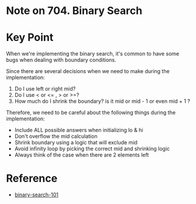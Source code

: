 # Note on 704. Binary Search

# Key Point

When we're implementing the binary search, it's common to have some bugs when dealing with boundary conditions.

Since there are several decisions when we need to make during the implementation:

1. Do I use left or right mid?
2. Do I use < or <= , > or >=?
3. How much do I shrink the boundary? is it mid or mid - 1 or even mid + 1 ?

Therefore, we need to be careful about the following things during the implementation:

- Include ALL possible answers when initializing lo & hi
- Don't overflow the mid calculation
- Shrink boundary using a logic that will exclude mid
- Avoid infinity loop by picking the correct mid and shrinking logic
- Always think of the case when there are 2 elements left

# Reference

- [binary-search-101](https://leetcode.com/problems/binary-search/solutions/423162/binary-search-101/)